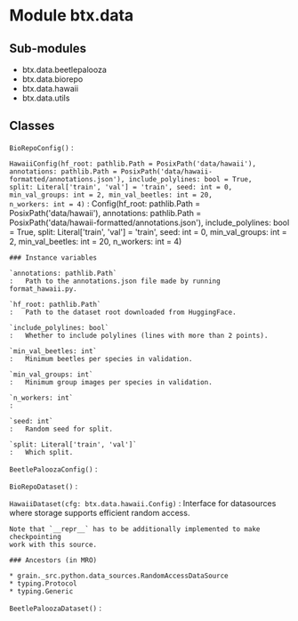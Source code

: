 Module btx.data
===============

Sub-modules
-----------
* btx.data.beetlepalooza
* btx.data.biorepo
* btx.data.hawaii
* btx.data.utils

Classes
-------

`BioRepoConfig()`
:   

`HawaiiConfig(hf_root: pathlib.Path = PosixPath('data/hawaii'), annotations: pathlib.Path = PosixPath('data/hawaii-formatted/annotations.json'), include_polylines: bool = True, split: Literal['train', 'val'] = 'train', seed: int = 0, min_val_groups: int = 2, min_val_beetles: int = 20, n_workers: int = 4)`
:   Config(hf_root: pathlib.Path = PosixPath('data/hawaii'), annotations: pathlib.Path = PosixPath('data/hawaii-formatted/annotations.json'), include_polylines: bool = True, split: Literal['train', 'val'] = 'train', seed: int = 0, min_val_groups: int = 2, min_val_beetles: int = 20, n_workers: int = 4)

    ### Instance variables

    `annotations: pathlib.Path`
    :   Path to the annotations.json file made by running format_hawaii.py.

    `hf_root: pathlib.Path`
    :   Path to the dataset root downloaded from HuggingFace.

    `include_polylines: bool`
    :   Whether to include polylines (lines with more than 2 points).

    `min_val_beetles: int`
    :   Minimum beetles per species in validation.

    `min_val_groups: int`
    :   Minimum group images per species in validation.

    `n_workers: int`
    :

    `seed: int`
    :   Random seed for split.

    `split: Literal['train', 'val']`
    :   Which split.

`BeetlePaloozaConfig()`
:   

`BioRepoDataset()`
:   

`HawaiiDataset(cfg: btx.data.hawaii.Config)`
:   Interface for datasources where storage supports efficient random access.
    
    Note that `__repr__` has to be additionally implemented to make checkpointing
    work with this source.

    ### Ancestors (in MRO)

    * grain._src.python.data_sources.RandomAccessDataSource
    * typing.Protocol
    * typing.Generic

`BeetlePaloozaDataset()`
: